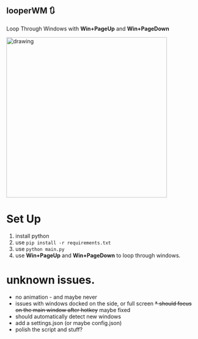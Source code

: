 looperWM 🔃
---

Loop Through Windows with **Win+PageUp** and **Win+PageDown**

<img src=".\misc\demo_20231002_text.gif" alt="drawing" style="width:420px;"/>

# Set Up
1. install python
2. use `pip install -r requirements.txt`
3. use `python main.py`
4. use **Win+PageUp** and **Win+PageDown** to loop through windows.


# unknown issues.
* no animation - and maybe never
* issues with windows docked on the side, or full screen
~~* should focus on the main window after hotkey~~ maybe fixed
* should automatically detect new windows
* add a settings.json (or maybe config.json)
* polish the script and stuff?
